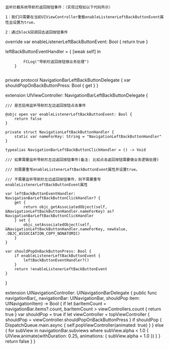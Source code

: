 ```
监听拦截系统导航栏返回按钮事件：（实现过程如以下代码所示）

1：我们只需要在当前UIViewController重载enableListenerLeftBackButtonEvent属性且设置为true，

2：通过block回调回去返回按钮事件

```
 override var enableListenerLeftBackButtonEvent: Bool {
        return true
    }
    
    
 leftBackButtonEventHandler = { [weak self] in

            FCLog("导航栏返回按钮做业务处理")
        }
```
```
private protocol NavigationBarLeftBackButtonDelegate {
    var shouldPopOnBackButtonPress: Bool { get }
}

extension UIViewController: NavigationBarLeftBackButtonDelegate {

    /// 是否启用监听导航栏左边返回按钮点击事件
    
    @objc open var enableListenerLeftBackButtonEvent: Bool {
        return false
    }

    private struct NavigationLeftBackButtonHandler {
        static var nameForKey: String = "NavigationLeftBackButtonHandler"
    }

    typealias NavigationBarLeftBackButtonClickHandler = () -> Void 
    
    /// 如果需要监听导航栏左边返回按钮事件(备注: 比如点击返回按钮需要做业务逻辑处理) 
    
    /// 则需要重写enableListenerLeftBackButtonEvent属性并设置true。
    
    /// 不需要监听导航栏左边返回按钮事件，则不需要重写enableListenerLeftBackButtonEvent属性 
    
    var leftBackButtonEventHandler: NavigationBarLeftBackButtonClickHandler? {
        get {
            return objc_getAssociatedObject(self, &NavigationLeftBackButtonHandler.nameForKey) as? NavigationBarLeftBackButtonClickHandler
        } set {
            objc_setAssociatedObject(self, &NavigationLeftBackButtonHandler.nameForKey, newValue, .OBJC_ASSOCIATION_COPY_NONATOMIC)
        }
    }

    var shouldPopOnBackButtonPress: Bool {
        if enableListenerLeftBackButtonEvent {
            leftBackButtonEventHandler?()
        }
        return !enableListenerLeftBackButtonEvent
    }
}

extension UINavigationController: UINavigationBarDelegate {
    public func navigationBar(_ navigationBar: UINavigationBar, shouldPop item: UINavigationItem) -> Bool {
        if let barItemCount = navigationBar.items?.count, barItemCount > viewControllers.count {
            return true
        }
        var shouldPop = true
        if let viewController = topViewController {
            shouldPop = viewController.shouldPopOnBackButtonPress
        }
        if shouldPop {
            DispatchQueue.main.async {
                self.popViewController(animated: true)
            }
        } else {
            for subView in navigationBar.subviews where subView.alpha < 1.0 {
                UIView.animate(withDuration: 0.25, animations: {
                    subView.alpha = 1.0
                })
            }
        }
        return false
    }
}







```
